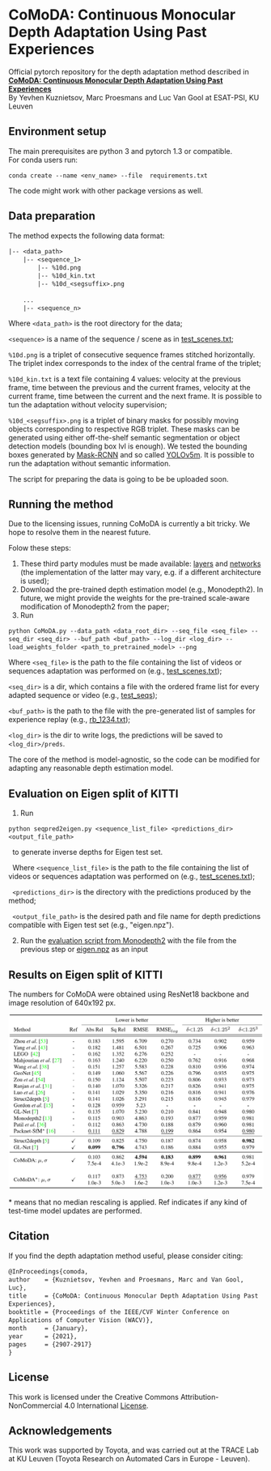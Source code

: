 # CoMoDA: Continuous Monocular Depth Adaptation Using Past Experiences

Official pytorch repository for the depth adaptation method described in  
[**CoMoDA: Continuous Monocular Depth Adaptation Using Past Experiences**](https://openaccess.thecvf.com/content/WACV2021/papers/Kuznietsov_CoMoDA_Continuous_Monocular_Depth_Adaptation_Using_Past_Experiences_WACV_2021_paper.pdf)  
By Yevhen Kuznietsov, Marc Proesmans and Luc Van Gool at ESAT-PSI, KU Leuven


## Environment setup 

The main prerequisites are python 3 and pytorch 1.3 or compatible.  
For conda users run: 
```shell
conda create --name <env_name> --file  requirements.txt
```

The code might work with other package versions as well.


## Data preparation

The method expects the following data format:

```
|-- <data_path>
    |-- <sequence_1>  
        |-- %10d.png  
        |-- %10d_kin.txt  
        |-- %10d_<segsuffix>.png  
    
    ...  
    |-- <sequence_n>
```
Where `<data_path>` is the root directory for the data;

`<sequence>` is a name of the sequence / scene as in [test_scenes.txt](./code/utils/test_scenes.txt);  

`%10d.png` is a triplet of consecutive sequence frames stitched horizontally. The  triplet index corresponds to the index of the central frame of the triplet;  

`%10d_kin.txt` is a text file containing 4 values: velocity at the previous frame, time between the previous and the current frames, 
velocity at the current frame, time between the current and the next frame. It is possible to tun the adaptation without velocity supervision;  

`%10d_<segsuffix>.png` is a triplet of binary masks for possibly moving objects corresponding to respective RGB triplet. 
These masks can be generated using either off-the-shelf semantic segmentation or object detection models (bounding box lvl is enough).
We tested the bounding boxes generated by [Mask-RCNN](https://pytorch.org/tutorials/intermediate/torchvision_tutorial.html) and so called [YOLOv5m](https://github.com/ultralytics/yolov5). 
It is possible to run the adaptation without semantic information.


The script for preparing the data is going to be be uploaded soon.


## Running the method

Due to the licensing issues, running CoMoDA is currently a bit tricky. We hope to resolve them in the nearest future.

Folow these steps:
1. These third party modules must be made available: [layers](https://github.com/nianticlabs/monodepth2/blob/master/layers.py) and [networks](https://github.com/nianticlabs/monodepth2/tree/master/networks) (the implementation of the latter may vary, e.g. if a different architecture is used);
2. Download the pre-trained depth estimation model (e.g., Monodepth2). In future, we might provide the weights for the pre-trained scale-aware modification of Monodepth2 from the paper;
3. Run 
```shell
python CoMoDA.py --data_path <data_root_dir> --seq_file <seq_file> --seq_dir <seq_dir> --buf_path <buf_path> --log_dir <log_dir> --load_weights_folder <path_to_pretrained_model> --png
```

Where `<seq_file>` is the path to the file containing the list of videos or sequences adaptation was performed on (e.g., [test_scenes.txt](./code/utils/test_scenes.txt));  

`<seq_dir>`  is a dir, which contains a file with the ordered frame list for every adapted sequence or video (e.g., [test_seqs](./code/utils/test_seqs)); 

`<buf_path>`  is the path to the file with the pre-generated list of samples for experience replay (e.g., [rb_1234.txt](./code/utils/rb_1234.txt));  

`<log_dir>` is the dir to write logs, the predictions will be saved to `<log_dir>/preds`. 

The core of the method is model-agnostic, so the code can be modified for adapting any reasonable depth estimation model.

## Evaluation on Eigen split of KITTI

1. Run
```shell
python seqpred2eigen.py <sequence_list_file> <predictions_dir> <output_file_path>
``` 
&nbsp;&nbsp;to generate inverse depths for Eigen test set.  

&nbsp;&nbsp;Where `<sequence_list_file>` is the path to the file containing the list of videos or sequences adaptation was performed on (e.g., [test_scenes.txt](./code/utils/test_scenes.txt));

&nbsp;&nbsp;`<predictions_dir>`  is the directory with the predictions produced by the method;  

&nbsp;&nbsp;`<output_file_path>` is the desired path and file name for depth predictions compatible with Eigen test set (e.g., "eigen.npz"). 

2. Run the [evaluation script from Monodepth2](https://github.com/nianticlabs/monodepth2/blob/master/evaluate_depth.py) with the file from the previous step or [eigen.npz](./eigen.npz) as an input


## Results on Eigen split of KITTI

The numbers for CoMoDA were obtained using ResNet18 backbone and image resolution of 640x192 px.

![](./results.png)

\* means that no median rescaling is applied. Ref indicates if any kind of test-time model updates are performed.

## Citation

If you find the depth adaptation method useful, please consider citing:

    @InProceedings{comoda,
    author    = {Kuznietsov, Yevhen and Proesmans, Marc and Van Gool, Luc},
    title     = {CoMoDA: Continuous Monocular Depth Adaptation Using Past Experiences},
    booktitle = {Proceedings of the IEEE/CVF Winter Conference on Applications of Computer Vision (WACV)},
    month     = {January},
    year      = {2021},
    pages     = {2907-2917}
    }
    
## License

This work is licensed under the Creative Commons Attribution-NonCommercial 4.0 International [License](./LICENSE).

## Acknowledgements

This work was supported by Toyota, and was carried out at the TRACE Lab at KU Leuven (Toyota Research on Automated Cars in Europe - Leuven).

